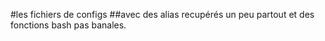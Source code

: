 #les fichiers de configs
##avec des alias recupérés un peu partout et des fonctions bash pas banales.